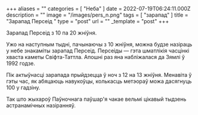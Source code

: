 +++
aliases = ""
categories = [ "Неба" ]
date = 2022-07-19T06:24:11.000Z
description = ""
image = "/images/pers_n.png"
tags = [ "зарапад" ]
title = "Зарапад Персеід "
type = "post"
url = ""
_template = "post"
+++

Зарапад Персеід з 10 па 20 жніўня.  
  
Ужо на наступным тыдні, пачынаючы з 10 жніўня, можна будзе назіраць у небе знакаміты зарапад Персеід. Персеіды — гэта шматлікія часцінкі хваста каметы Свіфта-Таттла. Апошні раз яна набліжалася да Зямлі ў 1992 годзе.  
  
Пік актыўнасці зарапада прыйдзецца ў ноч з 12 на 13 жніўня. Менавіта ў гэты час, як абяцаюць навукоўцы, колькасць метэораў можа дасягнуць 100 у гадзіну.  
  
Так што жыхароў Паўночнага паўшар'я чакае вельмi цікавый тыдзень астранамічных назіранняў.
